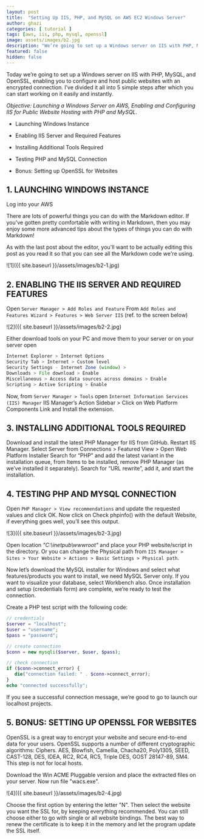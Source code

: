 ```yaml
---
layout: post
title:  "Setting Up IIS, PHP, and MySQL on AWS EC2 Windows Server"
author: ghazi
categories: [ tutorial ]
tags: [aws, iis, php, mysql, openssl]
image: assets/images/b2.jpg
description: "We’re going to set up a Windows server on IIS with PHP, MySQL, and OpenSSL, enabling you to configure and host public websites."
featured: false
hidden: false
---
```


Today we’re going to set up a Windows server on IIS with PHP, MySQL, and OpenSSL, enabling you to configure and host public websites with an encrypted connection. I’ve divided it all into 5 simple steps after which you can start working on it easily and instantly.

*Objective: Launching a Windows Server on AWS, Enabling and Configuring IIS for Public Website Hosting with PHP and MySQL.*

+ Launching Windows Instance

+ Enabling IIS Server and Required Features

+ Installing Additional Tools Required

+ Testing PHP and MySQL Connection

+ Bonus: Setting up OpenSSL for Websites

## 1. LAUNCHING WINDOWS INSTANCE

Log into your AWS

There are lots of powerful things you can do with the Markdown editor. If you've gotten pretty comfortable with writing in Markdown, then you may enjoy some more advanced tips about the types of things you can do with Markdown!

As with the last post about the editor, you'll want to be actually editing this post as you read it so that you can see all the Markdown code we're using.

![1]({{ site.baseurl }}/assets/images/b2-1.jpg)

## 2. ENABLING THE IIS SERVER AND REQUIRED FEATURES

Open `Server Manager > Add Roles and Feature`
From `Add Roles and Features Wizard > Features > Web Server IIS` (ref. to the screen below)

![2]({{ site.baseurl }}/assets/images/b2-2.jpg)

Either download tools on your PC and move them to your server or on your server open

```javascript
Internet Explorer > Internet Options
Security Tab > Internet > Custom level
Security Settings - Internet Zone (window) >
Downloads > File download > Enable
Miscellaneous > Access data sources across domains > Enable
Scripting > Active Scripting > Enable
```

Now, from `Server Manager > Tools` open `Internet Information Services (IIS) Manager`
IIS Manager’s Action Sidebar > Click on Web Platform Components Link and Install the extension.

## 3. INSTALLING ADDITIONAL TOOLS REQUIRED

Download and install the latest PHP Manager for IIS from GitHub.
Restart IIS Manager.
Select Server from Connections > Featured View > Open Web Platform Installer
Search for “PHP” and add the latest variant in the installation queue, from Items to be installed, remove PHP Manager (as we’ve installed it separately).
Search for “URL rewrite”, add it, and start the installation.

## 4. TESTING PHP AND MYSQL CONNECTION

Open `PHP Manager > View recommendations` and update the requested values and click OK.
Now click on Check phpinfo() with the default Website, if everything goes well, you’ll see this output.

![3]({{ site.baseurl }}/assets/images/b2-3.jpg)

Open location *"C:\inetpub\wwwroot\"* and place your PHP website/script in the directory. Or you can change the Physical path from `IIS Manager > Sites > Your Website > Actions > Basic Settings > Physical path`.

Now let’s download the MySQL installer for Windows and select what features/products you want to install, we need MySQL Server only. If you want to visualize your database, select Workbench also. Once installation and setup (credentials form) are complete, we’re ready to test the connection.

Create a PHP test script with the following code:

```php
// credentials
$server = "localhost";
$user = "username";
$pass = "password";

// create connection
$conn = new mysqli($server, $user, $pass);

// check connection
if ($conn->connect_error) {
   die("connection failed: " . $conn->connect_error);
}
echo "connected successfully";
```

If you see a successful connection message, we’re good to go to launch our localhost projects.

## 5. BONUS: SETTING UP OPENSSL FOR WEBSITES

OpenSSL is a great way to encrypt your website and secure end-to-end data for your users. OpenSSL supports a number of different cryptographic algorithms: Ciphers. AES, Blowfish, Camellia, Chacha20, Poly1305, SEED, CAST-128, DES, IDEA, RC2, RC4, RC5, Triple DES, GOST 28147-89, SM4.
This step is not for local hosts.

Download the Win ACME Pluggable version and place the extracted files on your server. Now run file "wacs.exe".

![4]({{ site.baseurl }}/assets/images/b2-4.jpg)

Choose the first option by entering the letter "N". Then select the website you want the SSL for, by keeping everything recommended. You can still choose either to go with single or all website bindings. The best way to renew the certificate is to keep it in the memory and let the program update the SSL itself.